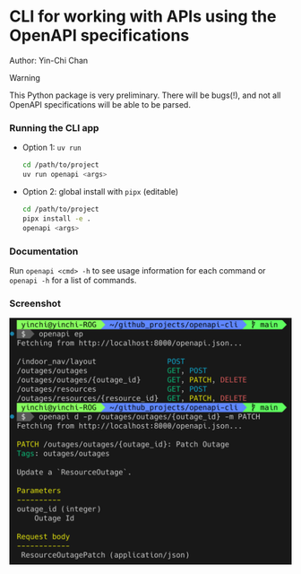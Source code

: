 # CLI for working with APIs using the OpenAPI specifications

Author: Yin-Chi Chan

> [!WARNING]
> This Python package is very preliminary. There will be bugs(!), and not all OpenAPI specifications will be able to be parsed.

### Running the CLI app

- Option 1: `uv run`
    ```bash
    cd /path/to/project
    uv run openapi <args>
    ```
- Option 2: global install with `pipx` (editable)
  ```bash
  cd /path/to/project
  pipx install -e .
  openapi <args>
  ```

### Documentation

Run `openapi <cmd> -h` to see usage information for each command or `openapi -h` for a list of commands.

### Screenshot

![Screenshot of the openapi CLI app](docs/img/screenshot_readme.png)
